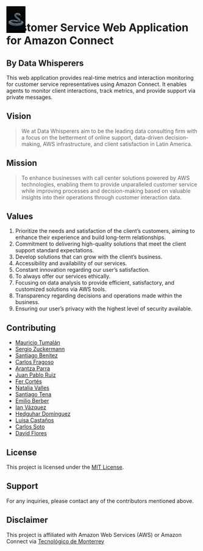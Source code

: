 <img src="assets/logo.jpg" alt="logo" width="50" height="70" style="position:absolute; top:30; right:20;">


# Customer Service Web Application for Amazon Connect
## By Data Whisperers

This web application provides real-time metrics and interaction monitoring for customer service representatives using Amazon Connect. It enables agents to monitor client interactions, track metrics, and provide support via private messages.

## Vision

>We at Data Whisperers aim to be the leading data consulting firm with a focus on the betterment of online support, data-driven decision-making, AWS infrastructure, and client satisfaction in Latin America.

## Mission

>To enhance businesses with call center solutions powered by AWS technologies, enabling them to provide unparalleled customer service while improving processes and decision-making based on valuable insights into their operations through customer interaction data.

## Values

1. Prioritize the needs and satisfaction of the client’s customers, aiming to enhance their experience and build long-term relationships.
2. Commitment to delivering high-quality solutions that meet the client support standard expectations.
3. Develop solutions that can grow with the client’s business.
4. Accessibility and availability of our services.
5. Constant innovation regarding our user’s satisfaction.
6. To always offer our services ethically.
7. Focusing on data analysis to provide efficient, satisfactory, and customized solutions via AWS tools.
8. Transparency regarding decisions and operations made within the business.
9. Ensuring our user’s privacy with the highest level of security available.

## Contributing

- [Mauricio Tumalán](https://github.com/mtumalan)
- [Sergio Zuckermann](https://github.com/sergiozuckermann)
- [Santiago Benitez](https://github.com/santibpz)
- [Carlos Fragoso](https://github.com/carlosfragoso21)
- [Arantza Parra](https://github.com/Ashaparra)
- [Juan Pablo Ruiz](https://github.com/juanpaRdeCh)
- [Fer Cortés](https://github.com/fernicortlo)
- [Natalia Valles](https://github.com/Nathv7)
- [Santiago Tena](https://github.com/santiagoTena05)
- [Emilio Berber](https://github.com/emilioberber)
- [Ian Vázquez](https://github.com/IanVazquez)
- [Hedguhar Domínguez](https://github.com/slitheryduke11)
- [Luisa Castaños](https://github.com/a01366643)
- [Carlos Soto](https://github.com/CSA09)
- [David Flores](https://github.com/DavidF2714)

## License

This project is licensed under the [MIT License](LICENSE).

## Support

For any inquiries, please contact any of the contributors mentioned above.

## Disclaimer

This project is affiliated with Amazon Web Services (AWS) or Amazon Connect via [Tecnológico de Monterrey](https://tec.mx/)
